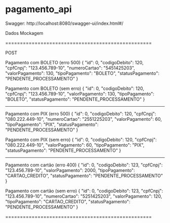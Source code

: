 # pagamento_api

Swagger: http://localhost:8080/swagger-ui/index.html#/


Dados Mockagem

==================================================

POST

Pagamento com BOLETO (erro 500)
{
  "id": 0,
  "codigoDebito": 120,
  "cpfCnpj": "123.456.789-10",
  "numeroCartao": "5451425203",
  "valorPagamento": 130,
  "tipoPagamento": "BOLETO",
  "statusPagamento": "PENDENTE_PROCESSAMENTO"
}

Pagamento com BOLETO (sem erro)
{
  "id": 0,
  "codigoDebito": 120,
  "cpfCnpj": "123.456.789-10",
  "valorPagamento": 130,
  "tipoPagamento": "BOLETO",
  "statusPagamento": "PENDENTE_PROCESSAMENTO"
}

--------------------------------------------------
Pagamento com PIX (erro 500)
{
  "id": 0,
  "codigoDebito": 120,
  "cpfCnpj": "080.222.449-10",
  "numeroCartao": "2551225203",
  "valorPagamento": 60,
  "tipoPagamento": "PIX",
  "statusPagamento": "PENDENTE_PROCESSAMENTO"
}

Pagamento com PIX (sem erro)
{
  "id": 0,
  "codigoDebito": 120,
  "cpfCnpj": "080.222.449-10",
  "valorPagamento": 60,
  "tipoPagamento": "PIX",
  "statusPagamento": "PENDENTE_PROCESSAMENTO"
}

--------------------------------------------------
Pagamento com cartão (erro 400)
{
  "id": 0,
  "codigoDebito": 123,
  "cpfCnpj": "123.456.789-10",
  "valorPagamento": 2000,
  "tipoPagamento": "CARTAO_CREDITO",
  "statusPagamento": "PENDENTE_PROCESSAMENTO"
}

Pagamento com cartão (sem erro)
{
  "id": 0,
  "codigoDebito": 123,
  "cpfCnpj": "123.456.789-10",
  "numeroCartao": "5251425203",
  "valorPagamento": 120,
  "tipoPagamento": "CARTAO_CREDITO",
  "statusPagamento": "PENDENTE_PROCESSAMENTO"
}

==================================================
